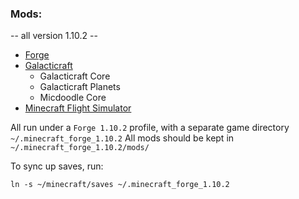 ### Mods: 
-- all version 1.10.2 --
- [Forge](https://minecraft.gamepedia.com/Mods/Installing_Forge_mods)
- [Galacticraft](https://wiki.micdoodle8.com/wiki/Tutorials/Galacticraft_Installation_Guide)
  - Galacticraft Core
  - Galacticraft Planets
  - Micdoodle Core
- [Minecraft Flight Simulator](http://www.minecraftforum.net/forums/mapping-and-modding-java-edition/minecraft-mods/2597098-minecraft-flight-simulator-modding-resumed-source)

All run under a `Forge 1.10.2` profile, with a separate game directory `~/.minecraft_forge_1.10.2`
All mods should be kept in `~/.minecraft_forge_1.10.2/mods/`

To sync up saves, run:
```
ln -s ~/minecraft/saves ~/.minecraft_forge_1.10.2
```
